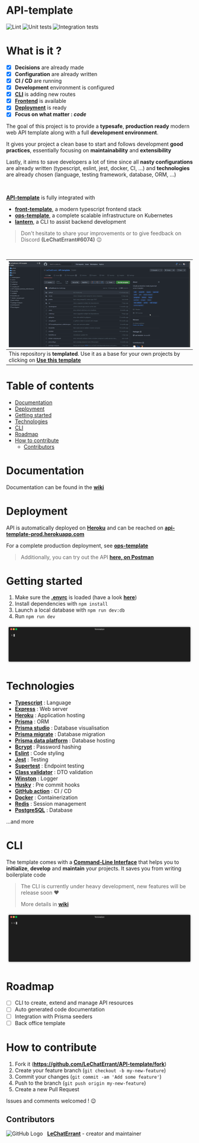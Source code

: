 # API-template
![Lint](https://github.com/LeChatErrant/API-template/workflows/Lint/badge.svg)
![Unit tests](https://github.com/LeChatErrant/API-template/workflows/Unit%20tests/badge.svg)
![Integration tests](https://github.com/LeChatErrant/API-template/workflows/Integration%20tests/badge.svg)

# What is it ?

 - [x] **Decisions** are already made
 - [x] **Configuration** are already written
 - [x] **CI / CD** are running
 - [x] **Development** environment is configured
 - [x] **[CLI](https://github.com/LeChatErrant/lantern)** is adding new routes
 - [x] **[Frontend](https://github.com/LeChatErrant/front-template)** is available
 - [x] **[Deployment](https://github.com/LeChatErrant/ops-template)** is ready
 - [x] **Focus on what matter : *code***

The goal of this project is to provide a **typesafe**, **production ready** modern web API template along with a full **development environment**.

It gives your project a clean base to start and follows development **good practices**, essentially focusing on **maintainability** and **extensibility**

Lastly, it aims to save developers a lot of time since all **nasty configurations** are already written (typescript, eslint, jest, docker, CI, ...) and **technologies** are already chosen (language, testing framework, database, ORM, ...)

&nbsp;

**[API-template](https://github.com/LeChatErrant/API-template)** is fully integrated with
- **[front-template](https://github.com/LeChatErrant/front-template)**, a modern typescript frontend stack
- **[ops-template](https://github.com/LeChatErrant/ops-template)**, a complete scalable infrastructure on Kubernetes
- **[lantern](https://github.com/LeChatErrant/lantern)**, a CLI to assist backend development

> Don't hesitate to share your improvements or to give feedback on Discord **(LeChatErrant#6074)** :wink:

&nbsp;

| ![Template](.github/assets/template.gif)                                                                                                                               |
|------------------------------------------------------------------------------------------------------------------------------------------------------------------------|
| This repository is **templated**. Use it as a base for your own projects by clicking on **[Use this template](https://github.com/LeChatErrant/API-template/generate)** |

<!-- START doctoc generated TOC please keep comment here to allow auto update -->
<!-- DON'T EDIT THIS SECTION, INSTEAD RE-RUN doctoc TO UPDATE -->
# Table of contents

- [Documentation](#documentation)
- [Deployment](#deployment)
- [Getting started](#getting-started)
- [Technologies](#technologies)
- [CLI](#cli)
- [Roadmap](#roadmap)
- [How to contribute](#how-to-contribute)
  - [Contributors](#contributors)

<!-- END doctoc generated TOC please keep comment here to allow auto update -->

# Documentation

Documentation can be found in the **[wiki](https://github.com/LeChatErrant/API-template/wiki)**

# Deployment

API is automatically deployed on **[Heroku](https://www.heroku.com)** and can be reached on **[api-template-prod.herokuapp.com](https://api-template-prod.herokuapp.com)**

For a complete production deployment, see **[ops-template](https://github.com/LeChatErrant/ops-template)**

> Additionally, you can try out the API **[here, on Postman](https://www.postman.com/LeChatErrant/workspace/api-template)**

# Getting started

1. Make sure the **[.envrc](/.envrc)** is loaded (have a look **[here](https://github.com/LeChatErrant/API-template/wiki/Getting-started#Configuration)**)
2. Install dependencies with `npm install`
3. Launch a local database with `npm run dev:db`
4. Run `npm run dev`

![Deployment example](.github/assets/deployment.gif)

# Technologies

 - **[Typescript](https://www.typescriptlang.org/)** : Language
 - **[Express](https://expressjs.com/)** : Web server
 - **[Heroku](https://www.heroku.com)** : Application hosting
 - **[Prisma](https://www.prisma.io/)** : ORM
 - **[Prisma studio](https://www.prisma.io/studio)** : Database visualisation
 - **[Prisma migrate](https://www.prisma.io/migrate)** : Database migration
 - **[Prisma data platform](https://www.prisma.io/dataplatform)** : Database hosting
 - **[Bcrypt](https://www.npmjs.com/package/bcrypt)** : Password hashing
 - **[Eslint](https://eslint.org/)** : Code styling
 - **[Jest](https://jestjs.io/)** : Testing
 - **[Supertest](https://www.npmjs.com/package/supertest)** : Endpoint testing
 - **[Class validator](https://github.com/typestack/class-validator)** : DTO validation
 - **[Winston](https://github.com/winstonjs/winston)** : Logger
 - **[Husky](https://typicode.github.io/husky/#/)** : Pre commit hooks
 - **[GitHub action](https://github.com/features/actions)** : CI / CD
 - **[Docker](https://www.docker.com/)** : Containerization
 - **[Redis](https://redis.io/)** : Session management
 - **[PostgreSQL](https://www.postgresql.org/)** : Database

...and more

# CLI

The template comes with a **[Command-Line Interface](https://github.com/LeChatErrant/lantern)** that helps you to **initialize**, **develop** and **maintain** your projects. It saves you from writing boilerplate code 

> The CLI is currently under heavy development, new features will be release soon ❤️
> 
> More details in **[wiki](https://github.com/LeChatErrant/API-template/wiki/CLI)**

![CLI - Generate](.github/assets/cli-generate.gif)

# Roadmap

 - [ ] CLI to create, extend and manage API resources
 - [ ] Auto generated code documentation
 - [ ] Integration with Prisma seeders
 - [ ] Back office template

# How to contribute

1. Fork it (**<https://github.com/LeChatErrant/API-template/fork>**)
2. Create your feature branch (`git checkout -b my-new-feature`)
3. Commit your changes (`git commit -am 'Add some feature'`)
4. Push to the branch (`git push origin my-new-feature`)
5. Create a new Pull Request

Issues and comments welcomed ! :wink:

## Contributors

![GitHub Logo](https://github.com/LeChatErrant.png?size=30) &nbsp; **[LeChatErrant](https://github.com/LeChatErrant)** - creator and maintainer
